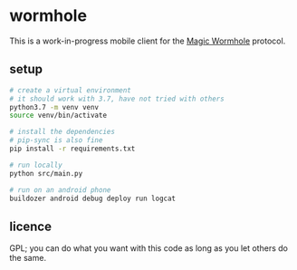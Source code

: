 # wormhole

This is a work-in-progress mobile client for the [Magic Wormhole][magic-wormhole] protocol.

## setup

```sh
# create a virtual environment
# it should work with 3.7, have not tried with others
python3.7 -m venv venv
source venv/bin/activate

# install the dependencies
# pip-sync is also fine
pip install -r requirements.txt

# run locally
python src/main.py

# run on an android phone
buildozer android debug deploy run logcat
```

## licence

GPL; you can do what you want with this code as long as you let others do the same.

[magic-wormhole]: https://github.com/warner/magic-wormhole
